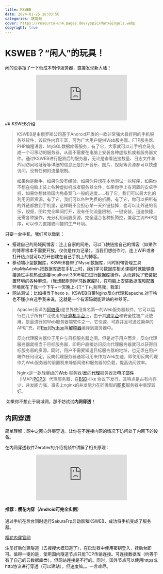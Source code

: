 ```yaml
---
title: KSWEB
date: 2024-01-25 18:03:50
categories: 瞎捣鼓
cover: https://resource-un4.pages.dev/yspic/Marx&Engels.webp
copyright: true
---
```


# KSWEB？“闲人”的玩具！

闲的没事搜了一下低成本制作服务器，直接发现新大陆！

<div align=center class="aspect-ratio">
    <iframe src="https://player.bilibili.com/player.html?aid=508003641&&page=1&as_wide=1&high_quality=1&danmaku=0&autoplay=0" 
    scrolling="no" 
    border="0" 
    frameborder="no" 
    framespacing="0" 
    high_quality=1
    danmaku=1 
    allowfullscreen="true"> 
    </iframe>
</div>
## KSWEB介绍

> ​	KSWEB是由俄罗斯公司基于Android开发的一款非常强大且好用的手机服务器软件，该软件内容丰富，可为广大用户提供Web服务器、FTP服务器、PHP编程语言、MySQL数据库等服务，有了它，大家就可以让手机立马变成一个可移动的服务器，从而不需要在电脑上安装各种虚拟机或者服务器文件。通过KSWEB进行配置后的服务器，无论是查看链接数量、日志文件和外网访问地址等等详细的信息还是打开音乐、图片、视频等资源都可以快速访问，没有任何的流量限制。
>
> 如果你是新手，如果你没有经验，如果你只想在本地测试一些程序，如果你不想在电脑上装上各种虚拟机或者服务器文件，如果你手上有闲置的安卓手机，如果你想体验国内免备案飞一般的速度……有了它，我们可以最大化的利用闲置资源，有了它，我们可以各种免费的折腾，有了它，你可以把所有的外链都放到手机里，这样既不会担心某一天外链挂掉，也可以让外链的音乐，视频，图片完全瞬间打开，没有任何流量限制。一键安装，迅速快捷，无需各种操作，充分利用闲置资源，完全适合各种折腾控，兼容主流PHP程序，可以作为直接或间接的生产环境。

只要一台手机，我们可以做到：

- 搭建自己的局域网博客：连上自家的网络，可以飞快链接自己的博客（如果你的博客根本不需要开放，仅仅是作为记录）。当我们想创作时，连上WiFi或者打开热点就可以打开创建在自己手机上的博客。
- 移动端小型数据库，KSWEB自带了Mysql数据库，同时附带管理工具phpMyAdmin.把数据库放在手机上时，我们学习数据库相关课程时就能够直接通过手机热点连接localhost:3306端口进行数据库操作，从而避免了安装配置环境的各种麻烦。（我想起刚刚学习数据库时，在电脑上安装数据库和配置环境就花了我一个下午+一天晚上-(ㄒ^ㄒ)-,别骂我，我笨）
- 网站测试：比如相当于hexo s。KSWEB自带Nginx反向代理和apache.对于啥也不懂小白选手我来说，这就是一个有源码就能建站的神器呀。

> Apache(音译为[阿帕奇](https://baike.baidu.com/item/阿帕奇/374191?fromModule=lemma_inlink))是世界使用排名第一的Web服务器软件。它可以运行在几乎所有广泛使用的[计算机平台](https://baike.baidu.com/item/计算机平台/2606037?fromModule=lemma_inlink)上，由于其[跨平台](https://baike.baidu.com/item/跨平台/8558902?fromModule=lemma_inlink)和安全性被广泛使用，是最流行的Web服务器端软件之一。它快速、可靠并且可通过简单的API扩充，将[Perl](https://baike.baidu.com/item/Perl/0?fromModule=lemma_inlink)/[Python](https://baike.baidu.com/item/Python/0?fromModule=lemma_inlink)等[解释器](https://baike.baidu.com/item/解释器/10418965?fromModule=lemma_inlink)编译到服务器中。
>
> 反向代理服务器位于用户与目标服务器之间，但是对于用户而言，反向代理服务器就相当于目标服务器，即用户直接访问反向代理服务器就可以获得目标服务器的资源。同时，用户不需要知道目标服务器的地址，也无须在用户端作任何设定。反向代理服务器通常可用来作为Web加速，即使用反向代理作为Web服务器的前置机来降低网络和服务器的负载，提高访问效率。
>
> Nginx是一款轻量级的[Web](https://baike.baidu.com/item/Web/150564?fromModule=lemma_inlink) 服务器/[反向代理](https://baike.baidu.com/item/反向代理/7793488?fromModule=lemma_inlink)服务器及[电子邮件](https://baike.baidu.com/item/电子邮件/111106?fromModule=lemma_inlink)（IMAP/[POP3](https://baike.baidu.com/item/POP3/175122?fromModule=lemma_inlink)）代理服务器，在[BSD](https://baike.baidu.com/item/BSD/3794498?fromModule=lemma_inlink)-like 协议下发行。其特点是占有内存少，并发能力强，事实上nginx的并发能力在同类型的[网页](https://baike.baidu.com/item/网页/99347?fromModule=lemma_inlink)服务器中表现较好。

​	如果你不想止于局域网，那不妨试试**内网穿透**！

## 内网穿透

简单理解：网中之网向外层穿透。让你在不连接内网的情况下访问处于内网下的设备。

在内网穿透软件Zerotier的介绍视频中讲解了相关原理：

<div align=center class="aspect-ratio">
    <iframe src="https://player.bilibili.com/player.html?bvid=BV1oL411Y7pB&cid=1108384856&&page=1&as_wide=1&high_quality=1&danmaku=0&autoplay=0" s
    scrolling="no" 
    border="0" 
    frameborder="no" 
    framespacing="0" 
    high_quality=1
    danmaku=1 
    allowfullscreen="true"> 
    </iframe>
</div>

#### 推荐：樱花内穿（Android可完全实例）

通过手机在后台同时运行SakuraFrp启动器和KSWEB，成功将手机变成了服务器。

[樱花内穿官网](https://www.natfrp.com/)

注册好后创建隧道（去搜搜大概知道了），在启动器中使用密钥登入，挂后台即可。值得一提的是，使用国内隧道节点只能TCP传输连接。可连接数据库（约等于有了自己的云数据库😎），但网站连接是不行的。同时，国外节点可以使用https或http协议进行穿透（可以建站），但速度嘛。。一言难尽。
